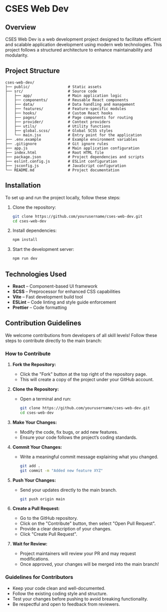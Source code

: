 <!--# React + Vite
This template provides a minimal setup to get React working in Vite with HMR and some ESLint rules.
Currently, two official plugins are available:
- [@vitejs/plugin-react](https://github.com/vitejs/vite-plugin-react/blob/main/packages/plugin-react/README.md) uses [Babel](https://babeljs.io/) for Fast Refresh
- [@vitejs/plugin-react-swc](https://github.com/vitejs/vite-plugin-react-swc) uses [SWC](https://swc.rs/) for Fast Refresh-->

# CSES Web Dev

## Overview
CSES Web Dev is a web development project designed to facilitate efficient and scalable application development using modern web technologies. This project follows a structured architecture to enhance maintainability and modularity.

## Project Structure
```
cses-web-dev/
├── public/                 # Static assets
├── src/                    # Source code
│   ├── app/                # Main application logic
│   ├── components/         # Reusable React components
│   ├── data/               # Data handling and management
│   ├── features/           # Feature-specific modules
│   ├── hooks/              # Custom React hooks
│   ├── pages/              # Page components for routing
│   ├── provider/           # Context providers
│   ├── utils/              # Utility functions
│   ├── global.scss/        # Global SCSS styles
│   └── main.jsx            # Entry point for the application
├── .env.example            # Example environment variables
├── .gitignore              # Git ignore rules
├── app.js                  # Main application configuration
├── index.html              # Root HTML file
├── package.json            # Project dependencies and scripts
├── eslint.config.js        # ESLint configuration
├── jsconfig.js             # JavaScript configuration
└── README.md               # Project documentation
```

## Installation
To set up and run the project locally, follow these steps:

1. Clone the repository:
   ```sh
   git clone https://github.com/yourusername/cses-web-dev.git
   cd cses-web-dev
   ```

2. Install dependencies:
   ```sh
   npm install
   ```

3. Start the development server:
   ```sh
   npm run dev
   ```

<!-- ## Scripts
The following scripts are available in `package.json`:
- `npm run dev` – Starts the development server
- `npm run build` – Builds the project for production
- `npm run lint` – Runs ESLint for code quality checks
- `npm run format` – Formats the code using Prettier -->

## Technologies Used
- **React** – Component-based UI framework
- **SCSS** – Preprocessor for enhanced CSS capabilities
- **Vite** – Fast development build tool
- **ESLint** – Code linting and style guide enforcement
- **Prettier** – Code formatting
## Contribution Guidelines
We welcome contributions from developers of all skill levels! Follow these steps to contribute directly to the main branch:

### How to Contribute
1. **Fork the Repository:**
   - Click the "Fork" button at the top right of the repository page.
   - This will create a copy of the project under your GitHub account.

2. **Clone the Repository:**
   - Open a terminal and run:
     ```sh
     git clone https://github.com/yourusername/cses-web-dev.git
     cd cses-web-dev
     ```

3. **Make Your Changes:**
   - Modify the code, fix bugs, or add new features.
   - Ensure your code follows the project’s coding standards.

4. **Commit Your Changes:**
   - Write a meaningful commit message explaining what you changed.
     ```sh
     git add .
     git commit -m "Added new feature XYZ"
     ```

5. **Push Your Changes:**
   - Send your updates directly to the main branch.
     ```sh
     git push origin main
     ```

6. **Create a Pull Request:**
   - Go to the GitHub repository.
   - Click on the "Contribute" button, then select "Open Pull Request".
   - Provide a clear description of your changes.
   - Click "Create Pull Request".

7. **Wait for Review:**
   - Project maintainers will review your PR and may request modifications.
   - Once approved, your changes will be merged into the main branch!

### Guidelines for Contributors
- Keep your code clean and well-documented.
- Follow the existing coding style and structure.
- Test your changes before pushing to avoid breaking functionality.
- Be respectful and open to feedback from reviewers.

<!-- ## License
This project is licensed under the MIT License. See the [LICENSE](LICENSE) file for details. -->





